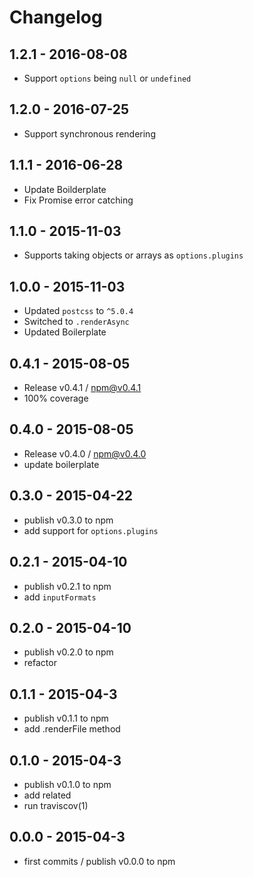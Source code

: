 # Changelog

## 1.2.1 - 2016-08-08

- Support `options` being `null` or `undefined`

## 1.2.0 - 2016-07-25

- Support synchronous rendering

## 1.1.1 - 2016-06-28

- Update Boilderplate
- Fix Promise error catching

## 1.1.0 - 2015-11-03

- Supports taking objects or arrays as `options.plugins`

## 1.0.0 - 2015-11-03

- Updated `postcss` to `^5.0.4`
- Switched to `.renderAsync`
- Updated Boilerplate

## 0.4.1 - 2015-08-05

- Release v0.4.1 / npm@v0.4.1
- 100% coverage

## 0.4.0 - 2015-08-05

- Release v0.4.0 / npm@v0.4.0
- update boilerplate

## 0.3.0 - 2015-04-22

- publish v0.3.0 to npm
- add support for `options.plugins`

## 0.2.1 - 2015-04-10

- publish v0.2.1 to npm
- add `inputFormats`

## 0.2.0 - 2015-04-10

- publish v0.2.0 to npm
- refactor

## 0.1.1 - 2015-04-3

- publish v0.1.1 to npm
- add .renderFile method

## 0.1.0 - 2015-04-3

- publish v0.1.0 to npm
- add related
- run traviscov(1)

## 0.0.0 - 2015-04-3

- first commits / publish v0.0.0 to npm
